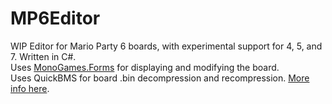 # MP6Editor
WIP Editor for Mario Party 6 boards, with experimental support for 4, 5, and 7. Written in C#.\
Uses [MonoGames.Forms](https://github.com/sqrMin1/MonoGame.Forms) for displaying and modifying the board.\
Uses QuickBMS for board .bin decompression and recompression. [More info here](https://aluigi.altervista.org/quickbms.htm). 
